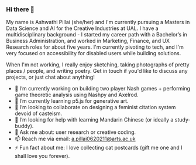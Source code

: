 ### Hi there 👋 

My name is Ashwathi Pillai (she/her) and I'm currently pursuing a Masters in Data Science and AI for the Creative Industries at UAL. I have a multidisciplinary background - I started my career path with a Bachelor’s in Business Administration, and worked in Marketing, Finance, and UX Research roles for about five years. I'm currently pivoting to tech, and I'm very focused on accessibility for disabled users while building solutions. 

When I'm not working, I really enjoy sketching, taking photographs of pretty places / people, and writing poetry. Get in touch if you'd like to discuss any projects, or just chat about anything! 



- 🔭 I’m currently working on building two player Nash games + performing game theoretic analysis using Nashpy and Axelrod.
- 🌱 I’m currently learning p5.js for generative art. 
- 👯 I’m looking to collaborate on designing a feminist citation system devoid of casteism. 
- 🤔 I’m looking for help with learning Mandarin Chinese (or ideally a study-buddy). 
- 💬 Ask me about: user research or creative coding. 
- 📫 Reach me via email: a.pillai0620211@arts.ac.uk 
- ⚡ Fun fact about me: I love collecting cat postcards (gift me one and I shall love you forever). 
